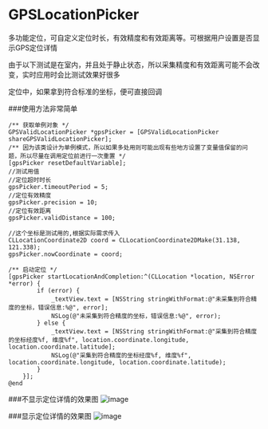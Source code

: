# GPSLocationPicker
多功能定位，可自定义定位时长，有效精度和有效距离等。可根据用户设置是否显示GPS定位详情

由于以下测试是在室内，并且处于静止状态，所以采集精度和有效距离可能不会改变，实时应用时会比测试效果好很多

定位中，如果拿到符合标准的坐标，便可直接回调

###使用方法非常简单

```objc
/** 获取单例对象 */
GPSValidLocationPicker *gpsPicker = [GPSValidLocationPicker shareGPSValidLocationPicker];
/** 因为该类设计为单例模式，所以如果多处用则可能出现有些地方设置了变量值保留的问题，所以尽量在调用定位前进行一次重置 */
[gpsPicker resetDefaultVariable];
//测试用值
//定位超时时长
gpsPicker.timeoutPeriod = 5;
//定位有效精度
gpsPicker.precision = 10;
//定位有效距离
gpsPicker.validDistance = 100;

//这个坐标是测试用的,根据实际需求传入
CLLocationCoordinate2D coord = CLLocationCoordinate2DMake(31.138, 121.338);
gpsPicker.nowCoordinate = coord;

/** 启动定位 */
[gpsPicker startLocationAndCompletion:^(CLLocation *location, NSError *error) {
        if (error) {
            _textView.text = [NSString stringWithFormat:@"未采集到符合精度的坐标，错误信息:%@", error];
            NSLog(@"未采集到符合精度的坐标，错误信息:%@", error);
        } else {
            _textView.text = [NSString stringWithFormat:@"采集到符合精度的坐标经度%f, 维度%f", location.coordinate.longitude, location.coordinate.latitude];
            NSLog(@"采集到符合精度的坐标经度%f, 维度%f", location.coordinate.longitude, location.coordinate.latitude);
        }
    }];
@end
```

###不显示定位详情的效果图
![image](https://github.com/longitachi/GPSLocationPicker/blob/master/效果图/不显示定位详情.gif)

###显示定位详情的效果图
![image](https://github.com/longitachi/GPSLocationPicker/blob/master/效果图/显示定位详情.gif)
